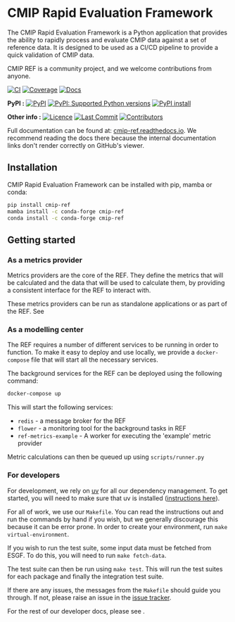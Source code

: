 # CMIP Rapid Evaluation Framework


<!--- sec-begin-description -->

The CMIP Rapid Evaluation Framework is a Python application that provides the ability to rapidly process and
evaluate CMIP data against a set of reference data.
It is designed to be used as a CI/CD pipeline to provide a quick validation of CMIP data.

CMIP REF is a community project, and we welcome contributions from anyone.


[![CI](https://github.com/CMIP-REF/cmip-ref/actions/workflows/ci.yaml/badge.svg?branch=main)](https://github.com/CMIP-REF/cmip-ref/actions/workflows/ci.yaml)
[![Coverage](https://codecov.io/gh/CMIP-REF/cmip-ref/branch/main/graph/badge.svg)](https://codecov.io/gh/CMIP-REF/cmip-ref)
[![Docs](https://readthedocs.org/projects/cmip-ref/badge/?version=latest)](https://cmip-ref.readthedocs.io)

**PyPI :**
[![PyPI](https://img.shields.io/pypi/v/cmip-ref.svg)](https://pypi.org/project/cmip-ref/)
[![PyPI: Supported Python versions](https://img.shields.io/pypi/pyversions/cmip-ref.svg)](https://pypi.org/project/cmip-ref/)
[![PyPI install](https://github.com/CMIP-REF/cmip-ref/actions/workflows/install.yaml/badge.svg?branch=main)](https://github.com/CMIP-REF/cmip-ref/actions/workflows/install.yaml)

**Other info :**
[![Licence](https://img.shields.io/github/license/CMIP-REF/cmip-ref.svg)](https://github.com/CMIP-REF/cmip-ref/blob/main/LICENCE)
[![Last Commit](https://img.shields.io/github/last-commit/CMIP-REF/cmip-ref.svg)](https://github.com/CMIP-REF/cmip-ref/commits/main)
[![Contributors](https://img.shields.io/github/contributors/CMIP-REF/cmip-ref.svg)](https://github.com/CMIP-REF/cmip-ref/graphs/contributors)


<!--- sec-end-description -->

Full documentation can be found at:
[cmip-ref.readthedocs.io](https://cmip-ref.readthedocs.io/en/latest/).
We recommend reading the docs there because the internal documentation links
don't render correctly on GitHub's viewer.

## Installation

<!--- sec-begin-installation -->

CMIP Rapid Evaluation Framework can be installed with pip, mamba or conda:

```bash
pip install cmip-ref
mamba install -c conda-forge cmip-ref
conda install -c conda-forge cmip-ref
```

## Getting started

### As a metrics provider

Metrics providers are the core of the REF.
They define the metrics that will be calculated and the data that will be used to calculate them,
by providing a consistent interface for the REF to interact with.


These metrics providers can be run as standalone applications or as part of the REF.
See

### As a modelling center

The REF requires a number of different services to be running in order to function.
To make it easy to deploy and use locally,
we provide a `docker-compose` file that will start all the necessary services.

The background services for the REF can be deployed using the following command:

```bash
docker-compose up
```

This will start the following services:
* `redis` - a message broker for the REF
* `flower` - a monitoring tool for the background tasks in REF
* `ref-metrics-example` - A worker for executing the 'example' metric provider

Metric calculations can then be queued up using `scripts/runner.py`

<!--- sec-end-installation -->

### For developers

<!--- sec-begin-installation-dev -->

For development, we rely on [uv](https://docs.astral.sh/uv) for all our
dependency management. To get started, you will need to make sure that uv
is installed
([instructions here](https://docs.astral.sh/uv/getting-started/installation/)).

For all of work, we use our `Makefile`.
You can read the instructions out and run the commands by hand if you wish,
but we generally discourage this because it can be error prone.
In order to create your environment, run `make virtual-environment`.

If you wish to run the test suite,
some input data must be fetched from ESGF.
To do this, you will need to run `make fetch-data`.

The test suite can then be run using `make test`.
This will run the test suites for each package and finally the integration test suite.

If there are any issues, the messages from the `Makefile` should guide you
through. If not, please raise an issue in the
[issue tracker](https://github.com/CMIP-REF/cmip-ref/issues).

For the rest of our developer docs, please see [](development-reference).

<!--- sec-end-installation-dev -->
